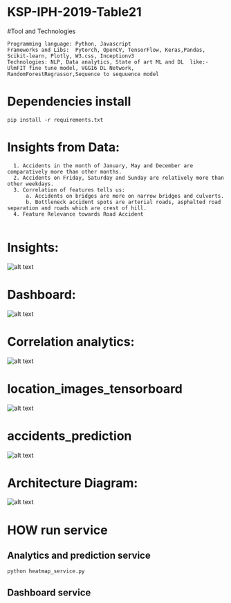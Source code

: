 # KSP-IPH-2019-Table21
#Tool and Technologies
```
Programming language: Python, Javascript
Frameworks and Libs:  Pytorch, OpenCV, TensorFlow, Keras,Pandas, Scikit-learn, Plotly, W3.css, Inceptionv3
Technologies: NLP, Data analytics, State of art ML and DL  like:- UlmFIT fine tune model, VGG16 DL Network, RandomForestRegrassor,Sequence to sequuence model

```
# Dependencies install
```
pip install -r requirements.txt

```
# Insights from Data:
```
  1. Accidents in the month of January, May and December are comparatively more than other months.
  2. Accidents on Friday, Saturday and Sunday are relatively more than other weekdays.
  3. Correlation of features tells us:
      a. Accidents on bridges are more on narrow bridges and culverts.
      b. Bottleneck accident spots are arterial roads, asphalted road separation and roads which are crest of hill.
  4. Feature Relevance towards Road Accident
  
```
# Insights:

![alt text](http://34.206.109.62:8001/media/uploaded_model/feature_relevance.jpg)

# Dashboard:

![alt text](http://34.206.109.62:8001/media/uploaded_model/dashboard_home.png)

# Correlation analytics:

![alt text](http://34.206.109.62:8001/media/uploaded_model/correlation_graph.png)

# location_images_tensorboard
![alt text](http://34.206.109.62:8001/media/uploaded_model/location_images_tensorboard.png)


# accidents_prediction
![alt text](http://34.206.109.62:8001/media/uploaded_model/accidents_prediction.png)

# Architecture Diagram:
![alt text](http://34.206.109.62:8001/media/uploaded_model/MoRTH.png)

# HOW run service
## Analytics and prediction service
```
python heatmap_service.py

```
## Dashboard service

```


```
